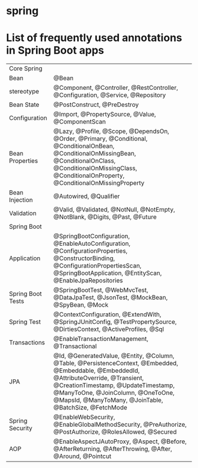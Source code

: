 # spring
# List of frequently used annotations in Spring Boot apps 

<table>
<tbody>
  <tr>
    <td colspan="2">Core Spring</td>
  </tr>
  <tr>
    <td>Bean</td>
    <td>@Bean</td>
  </tr>
  <tr>
    <td>stereotype</td>
    <td>@Component, @Controller, @RestController, @Configuration, @Service, @Repository</td>
  </tr>
  <tr>
    <td>Bean State</td>
    <td>@PostConstruct, @PreDestroy</td>
  </tr>
  <tr>
    <td>Configuration</td>
    <td>@Import, @PropertySource, @Value, @ComponentScan</td>
  </tr>
  <tr>
    <td>Bean Properties</td>
    <td>@Lazy, @Profile, @Scope, @DependsOn, @Order, @Primary, @Conditional, @ConditionalOnBean, @ConditionalOnMissingBean, @ConditionalOnClass, @ConditionalOnMissingClass, @ConditionalOnProperty, @ConditionalOnMissingProperty</td>
  </tr>
  <tr>
    <td>Bean Injection</td>
    <td>@Autowired, @Qualifier</td>
  </tr>
  <tr>
    <td>Validation</td>
    <td>@Valid, @Validated, @NotNull, @NotEmpty, @NotBlank, @Digits, @Past, @Future</td>
  </tr>
  <tr>
    <td colspan="2">Spring Boot</td>
  </tr>
  <tr>
    <td>Application</td>
    <td>@SpringBootConfiguration, @EnableAutoConfiguration, @ConfigurationProperties, @ConstructorBinding, @ConfigurationPropertiesScan, @SpringBootApplication, @EntityScan, @EnableJpaRepositories</td>
  </tr>
  <tr>
    <td>Spring Boot Tests</td>
    <td>@SpringBootTest, @WebMvcTest, @DataJpaTest, @JsonTest, @MockBean, @SpyBean, @Mock</td>
  </tr>
  <tr>
    <td>Spring Test</td>
    <td>@ContextConfiguration, @ExtendWith, @SpringJUnitConfig, @TestPropertySource, @DirtiesContext, @ActiveProfiles, @Sql</td>
  </tr>
  <tr>
    <td>Transactions</td>
    <td>@EnableTransactionManagement, @Transactional</td>
  </tr>
  <tr>
    <td>JPA</td>
    <td>@Id, @GeneratedValue, @Entity, @Column, @Table, @PersistenceContext, @Embedded, @Embeddable, @EmbeddedId, @AttributeOverride, @Transient, @CreationTimestamp, @UpdateTimestamp, @ManyToOne, @JoinColumn, @OneToOne, @MapsId, @ManyToMany, @JoinTable, @BatchSize, @FetchMode</td>
  </tr>
  <tr>
    <td>Spring Security</td>
    <td>@EnableWebSecurity, @EnableGlobalMethodSecurity, @PreAuthorize, @PostAuthorize, @RolesAllowed, @Secured</td>
  </tr>
  <tr>
    <td>AOP</td>
    <td>@EnableAspectJAutoProxy, @Aspect, @Before, @AfterReturning, @AfterThrowing, @After, @Around, @Pointcut</td>
  </tr>
</tbody>
</table>
